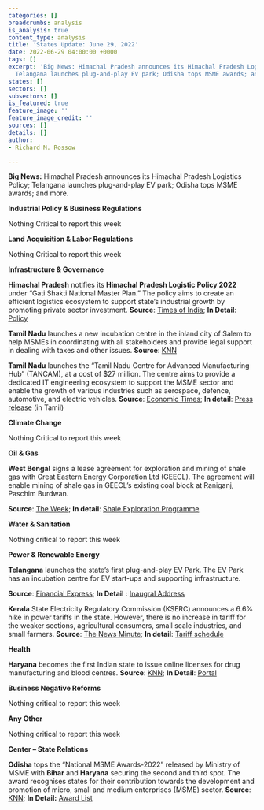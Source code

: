 ```yaml
---
categories: []
breadcrumbs: analysis
is_analysis: true
content_type: analysis
title: 'States Update: June 29, 2022'
date: 2022-06-29 04:00:00 +0000
tags: []
excerpt: 'Big News: Himachal Pradesh announces its Himachal Pradesh Logistics Policy;
  Telangana launches plug-and-play EV park; Odisha tops MSME awards; and more. '
states: []
sectors: []
subsectors: []
is_featured: true
feature_image: ''
feature_image_credit: ''
sources: []
details: []
author:
- Richard M. Rossow

---
```

**Big News:** Himachal Pradesh announces its Himachal Pradesh Logistics Policy; Telangana launches plug-and-play EV park; Odisha tops MSME awards; and more.

**Industrial Policy & Business Regulations**

Nothing Critical to report this week

**Land Acquisition & Labor Regulations**

Nothing Critical to report this week

**Infrastructure & Governance**

**Himachal Pradesh** notifies its **Himachal Pradesh Logistic Policy 2022** under “Gati Shakti National Master Plan.” The policy aims to create an efficient logistics ecosystem to support state’s industrial growth by promoting private sector investment. **Source**: [Times of India](https://timesofindia.indiatimes.com/city/shimla/himachal-pradesh-notifies-its-logistic-policy-2022/articleshow/92391675.cms); **In Detail**: [Policy](https://emerginghimachal.hp.gov.in/themes/backend/uploads/indus/HP%20Logistics%20Policy%20%202022_Final.pdf)

**Tamil Nadu** launches a new incubation centre in the inland city of Salem to help MSMEs in coordinating with all stakeholders and provide legal support in dealing with taxes and other issues. **Source**: [KNN](https://knnindia.co.in/news/newsdetails/state/incubation-centre-for-msmes-opened-in-salem-tamil-nadu)

**Tamil Nadu** launches the “Tamil Nadu Centre for Advanced Manufacturing Hub” (TANCAM), at a cost of $27 million. The centre aims to provide a dedicated IT engineering ecosystem to support the MSME sector and enable the growth of various industries such as aerospace, defence, automotive, and electric vehicles. **Source**: [Economic Times](https://auto.economictimes.indiatimes.com/news/industry/tn-cm-launches-advanced-manufacturing-system-centre-industry-4-0-readiness-survey/92441225); **In detail**: [Press release](http://cms.tn.gov.in/sites/default/files/press_release/pr240622_1029.pdf) (in Tamil)

**Climate Change**

Nothing Critical to report this week

**Oil & Gas**

**West Bengal** signs a lease agreement for exploration and mining of shale gas with Great Eastern Energy Corporation Ltd (GEECL). The agreement will enable mining of shale gas in GEECL’s existing coal block at Raniganj, Paschim Burdwan.

**Source**: [The Week](https://www.theweek.in/wire-updates/business/2022/06/24/cal42-wb-geecl-ld-shale.html); **In detail**: [Shale Exploration Programme](https://www.londonstockexchange.com/news-article/GEEC/shale-exploration-programme/15507856)

**Water & Sanitation**

Nothing critical to report this week

**Power & Renewable Energy**

**Telangana** launches the state’s first plug-and-play EV Park. The EV Park has an incubation centre for EV start-ups and supporting infrastructure.

**Source**: [Financial Express](https://www.financialexpress.com/express-mobility/telangana-receives-the-states-first-plug-and-play-ev-park/2570143/); **In Detail** : [Inaugral Address](https://twitter.com/MinisterKTR/status/1539540520778670080)

**Kerala** State Electricity Regulatory Commission (KSERC) announces a 6.6% hike in power tariffs in the state. However, there is no increase in tariff for the weaker sections, agricultural consumers, small scale industries, and small farmers. **Source**: [The News Minute](https://www.thenewsminute.com/article/electricity-tariff-revised-kerala-after-three-years-opposition-slams-move-165304); **In detail**: [Tariff schedule](https://erckerala.org/orders/Tariff%20schedule.pdf)

**Health**

**Haryana** becomes the first Indian state to issue online licenses for drug manufacturing and blood centres. **Source**: [KNN](https://knnindia.co.in/news/newsdetails/state/drug-manufacturers-in-haryana-to-get-online-license); **In Detail**: [Portal](https://www.statedrugs.gov.in/SFDA/Homepage)

**Business Negative Reforms**

Nothing critical to report this week

**Any Other**

Nothing critical to report this week

**Center – State Relations**

**Odisha** tops the “National MSME Awards-2022” released by Ministry of MSME with **Bihar** and **Haryana** securing the second and third spot. The award recognises states for their contribution towards the development and promotion of micro, small and medium enterprises (MSME) sector. **Source**: [KNN](https://knnindia.co.in/news/newsdetails/state/msme-ministry-recognises-odisha-as-best-state-for-msme-promotion-development); **In Detail:** [Award List](http://dcmsme.gov.in/FINAL%20LIST%20OF%20AWARDEES%20_NATIONAL%20MSME%20AWARDS_2022_COMMUNICATION.pdf)